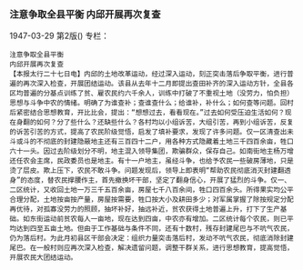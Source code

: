 ### 注意争取全县平衡  内邱开展再次复查

1947-03-29
第2版()
专栏：

    注意争取全县平衡
    内邱开展再次复查
    【本报太行二十七日电】内邱的土地改革运动，经过深入运动，刻正突击落后争取平衡，进行普遍的再次深入检查，开展团结运动。该县从去年十二月即提出查田补齐的深入运动方针，全县各区均普遍的分基点训练了贫、雇农民约六千余人，训练中打破了不重视土地（没劳力，怕负担）思想与斗争中农的情绪。明确了为谁查补；查谁查什么；给谁补，补什么；如何查等问题。回村后紧密结合思想教育，开比比会，提出：“想想过去，看看现在。”过去如何受压迫生活如何？现在身翻的如何？分了些什么？还缺些什么？各村均以小组诉苦，大组引苦，再到小组诉苦，反复的诉苦引苦的方式，提高了农民阶级觉悟，启发了填补要求，发现了许多问题。仅一区清查出未斗或斗的不彻底的封建隐蔽地主还有三百四十二户，用各种方式隐藏着土地三千四百余亩，牲口六十一头。因过去阶级划分不明，地主混入领导集团，欺骗群众，保存自己。如南街地主杨万增还任农会主席，民政委员也是地主。有十一户地主，虽经斗争，也给予农民一些破房薄地，只是烫了层皮。欺上压下，农民不敢斗争。问题发现后，领导上即表明“帮助农民彻底消灭封建翻透身”的态度，替农民撑腰作主，首先撤换坏干部，坚定了翻身信心，开展了猛烈的斗争。仅一、二区统计，又收回土地一万三千五百余亩，房屋七千八百余间，牲口四百余头。所得果实均公平合理分配，土地按亩按产量，房屋按需要，牲口按大小及耕田多少；对军属掌握了除按规定分配再优待，对孤寡没劳力的照顾，抽坏补好，抽远补近，贫农获得土地普遍上升，打下了生产基础。如东街运动前贫农每人一亩地，现在达到四亩，中农亦有增加。二区统计每个农民，则已平均达到四至五亩土地。但由于工作基础与条件不同，还有十数村，残存封建尾巴与不吭气农民，仍为落后村。为此月初县区干部会决定：组织力量突击落后村，发动不吭气农民，彻底消除封建尾巴。在一般村则应再次深入检查，解决遗留问题，调整干群关系，进行思想教育，提高觉悟，开展农民大团结运动。
